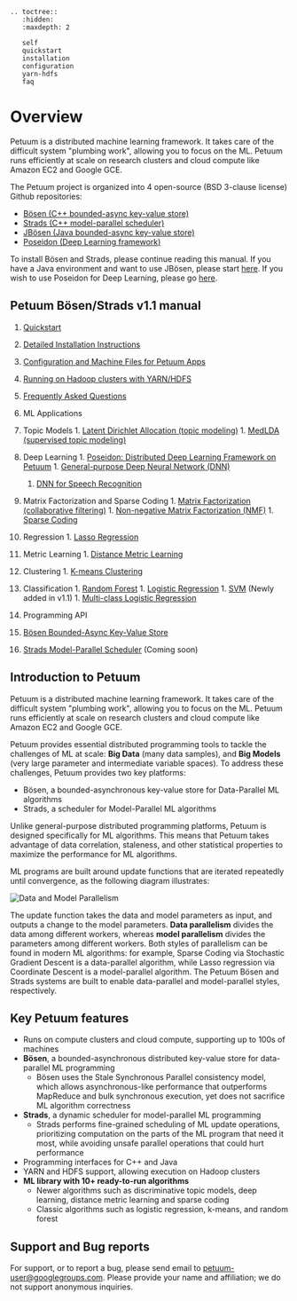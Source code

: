 ```eval_rst
.. toctree::
   :hidden:
   :maxdepth: 2
   
   self
   quickstart
   installation
   configuration
   yarn-hdfs
   faq
```

# Overview

Petuum is a distributed machine learning framework. It takes care of the difficult system "plumbing work", allowing you to focus on the ML. Petuum runs efficiently at scale on research clusters and cloud compute like Amazon EC2 and Google GCE.

The Petuum project is organized into 4 open-source (BSD 3-clause license) Github repositories:
* [Bösen (C++ bounded-async key-value store)](https://github.com/petuum/bosen)
* [Strads (C++ model-parallel scheduler)](https://github.com/petuum/strads)
* [JBösen (Java bounded-async key-value store)](https://github.com/petuum/jbosen)
* [Poseidon (Deep Learning framework)](https://github.com/petuum/poseidon)

To install Bösen and Strads, please continue reading this manual. If you have a Java environment and want to use JBösen, please start [here](https://github.com/petuum/jbosen/wiki). If you wish to use Poseidon for Deep Learning, please go [here](https://github.com/petuum/poseidon/wiki).

## Petuum Bösen/Strads v1.1 manual

1. [Quickstart](quickstart.md)
  1. [Detailed Installation Instructions](installation.md)
  1. [Configuration and Machine Files for Petuum Apps](configuration.md)
  1. [Running on Hadoop clusters with YARN/HDFS](yarn-hdfs.md)
  1. [Frequently Asked Questions](faq.md)
1. ML Applications
  1. Topic Models
    1. [Latent Dirichlet Allocation (topic modeling)](latent-dirichlet-allocation.md)
    1. [MedLDA (supervised topic modeling)](med-lda.md)
  1. Deep Learning
    1. [Poseidon: Distributed Deep Learning Framework on Petuum](https://github.com/petuum/poseidon/wiki)
    1. [General-purpose Deep Neural Network (DNN)](dnn-general.md)
      1. [DNN for Speech Recognition](dnn-speech.md)
  1. Matrix Factorization and Sparse Coding
    1. [Matrix Factorization (collaborative filtering)](matrix-fact.md)
    1. [Non-negative Matrix Factorization (NMF)](nonneg-matrix-fact.md)
    1. [Sparse Coding](sparse-coding.md)
  1. Regression
    1. [Lasso Regression](lasso-and-lr.md)
  1. Metric Learning
    1. [Distance Metric Learning](distance-metric-learning.md)
  1. Clustering
    1. [K-means Clustering](k-means.md)
  1. Classification
    1. [Random Forest](random-forest.md)
    1. [Logistic Regression](lasso-lr.md)
    1. [SVM](support-vector-machine.md) (Newly added in v1.1)
    1. [Multi-class Logistic Regression](multiclass-logistic-regression.md)
    
1. Programming API
  1. [Bösen Bounded-Async Key-Value Store](Bosen-Bounded-Async-Key-Value-Store)
  1. [Strads Model-Parallel Scheduler](STRADS-Model-Parallel-Scheduler) (Coming soon)

## Introduction to Petuum

Petuum is a distributed machine learning framework. It takes care of the difficult system "plumbing work", allowing you to focus on the ML. Petuum runs efficiently at scale on research clusters and cloud compute like Amazon EC2 and Google GCE.

Petuum provides essential distributed programming tools to tackle the challenges of ML at scale: **Big Data** (many data samples), and **Big Models** (very large parameter and intermediate variable spaces). To address these challenges, Petuum provides two key platforms:

* Bösen, a bounded-asynchronous key-value store for Data-Parallel ML algorithms
* Strads, a scheduler for Model-Parallel ML algorithms

Unlike general-purpose distributed programming platforms, Petuum is designed specifically for ML algorithms. This means that Petuum takes advantage of data correlation, staleness, and other statistical properties to maximize the performance for ML algorithms.

ML programs are built around update functions that are iterated repeatedly until convergence, as the following diagram illustrates:

![Data and Model Parallelism](http://petuum.org/images/data_model_parallelism.png)

The update function takes the data and model parameters as input, and outputs a change to the model parameters. **Data parallelism** divides the data among different workers, whereas **model parallelism** divides the parameters among different workers. Both styles of parallelism can be found in modern ML algorithms: for example, Sparse Coding via Stochastic Gradient Descent is a data-parallel algorithm, while Lasso regression via Coordinate Descent is a model-parallel algorithm. The Petuum Bösen and Strads systems are built to enable data-parallel and model-parallel styles, respectively.

## Key Petuum features

* Runs on compute clusters and cloud compute, supporting up to 100s of machines
* **Bösen**, a bounded-asynchronous distributed key-value store for data-parallel ML programming
  * Bösen uses the Stale Synchronous Parallel consistency model, which allows asynchronous-like performance that outperforms MapReduce and bulk synchronous execution, yet does not sacrifice ML algorithm correctness
* **Strads**, a dynamic scheduler for model-parallel ML programming
  * Strads performs fine-grained scheduling of ML update operations, prioritizing computation on the parts of the ML program that need it most, while avoiding unsafe parallel operations that could hurt performance
* Programming interfaces for C++ and Java
* YARN and HDFS support, allowing execution on Hadoop clusters
* **ML library with 10+ ready-to-run algorithms**
  * Newer algorithms such as discriminative topic models, deep learning, distance metric learning and sparse coding
  * Classic algorithms such as logistic regression, k-means, and random forest

## Support and Bug reports

For support, or to report a bug, please send email to petuum-user@googlegroups.com. Please provide your name and affiliation; we do not support anonymous inquiries.
